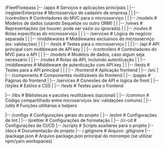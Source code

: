 /FleetFlowpass
|-- /apps               # Serviços e aplicações principais
|   |-- /registerEnterprise  # Microsserviço de cadastro de empresa
|   |   |-- /controllers       # Controladores do MVC para o microsserviço
|   |   |-- /models            # Modelos de dados (usando Sequelize ou outro ORM)
|   |   |-- /views             # Representações (se houver; pode ser vazio ou ignorado)
|   |   |-- /routes            # Rotas específicas do microsserviço
|   |   |-- /services          # Lógica de negócio separada
|   |   |-- /middlewares       # Middlewares exclusivos do microsserviço (ex: validações)
|   |   |-- /tests             # Testes para o microsserviço
|   |
|   |-- /api                   # API principal com middleware de API key
|   |   |-- /controllers       # Controladores do MVC para a API
|   |   |-- /models            # Modelos de dados, caso algum seja necessário
|   |   |-- /routes            # Rotas da API, incluindo autenticação
|   |   |-- /middlewares       # Middleware de autenticação com API key
|   |   |-- /tests             # Testes para a API principal
|   |
|   |-- /frontend              # Aplicação frontend
|       |-- /src
|           |-- /components    # Componentes reutilizáveis do frontend
|           |-- /pages         # Páginas do frontend
|           |-- /services      # Conexões de API e lógica de front
|           |-- /styles        # Estilos e CSS
|           |-- /tests         # Testes para o frontend

|-- /libs                      # Bibliotecas e pacotes reutilizáveis (opcional)
|   |-- /common                # Código compartilhado entre microserviços (ex: validações comuns)
|   |-- /utils                 # Funções utilitárias e helpers

|-- /configs                   # Configurações gerais do projeto
|   |-- /eslint                # Configurações de lint
|   |-- /prettier              # Configurações de formatação
|   |-- /ci-cd                 # Configurações de CI/CD
|-- /scripts                   # Scripts auxiliares para o projeto
|-- /docs                      # Documentação do projeto
|-- /.gitignore                # Arquivo .gitignore
|-- /package.json              # Arquivo package.json principal do monorepo (se utilizar npm/yarn workspaces)
